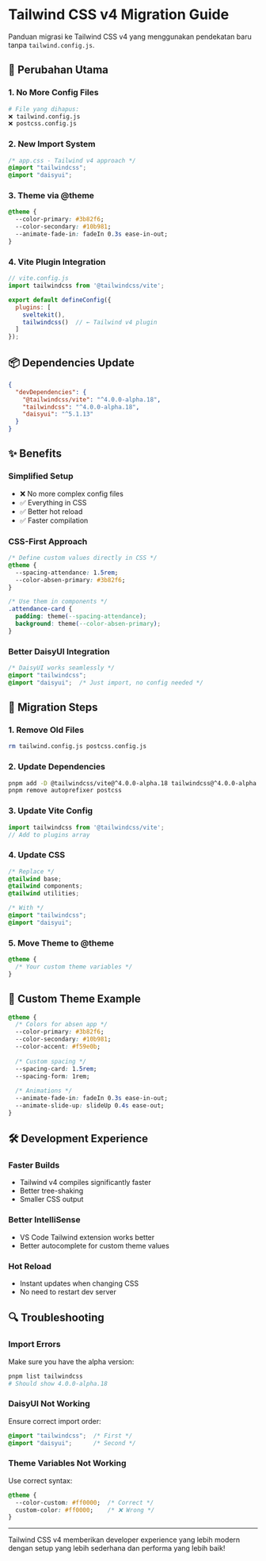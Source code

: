 # Tailwind CSS v4 Migration Guide

Panduan migrasi ke Tailwind CSS v4 yang menggunakan pendekatan baru tanpa `tailwind.config.js`.

## 🚀 Perubahan Utama

### 1. **No More Config Files**
```bash
# File yang dihapus:
❌ tailwind.config.js
❌ postcss.config.js
```

### 2. **New Import System**
```css
/* app.css - Tailwind v4 approach */
@import "tailwindcss";
@import "daisyui";
```

### 3. **Theme via @theme**
```css
@theme {
  --color-primary: #3b82f6;
  --color-secondary: #10b981;
  --animate-fade-in: fadeIn 0.3s ease-in-out;
}
```

### 4. **Vite Plugin Integration**
```js
// vite.config.js
import tailwindcss from '@tailwindcss/vite';

export default defineConfig({
  plugins: [
    sveltekit(),
    tailwindcss()  // ← Tailwind v4 plugin
  ]
});
```

## 📦 Dependencies Update

```json
{
  "devDependencies": {
    "@tailwindcss/vite": "^4.0.0-alpha.18",
    "tailwindcss": "^4.0.0-alpha.18",
    "daisyui": "^5.1.13"
  }
}
```

## ✨ Benefits

### **Simplified Setup**
- ❌ No more complex config files
- ✅ Everything in CSS
- ✅ Better hot reload
- ✅ Faster compilation

### **CSS-First Approach**
```css
/* Define custom values directly in CSS */
@theme {
  --spacing-attendance: 1.5rem;
  --color-absen-primary: #3b82f6;
}

/* Use them in components */
.attendance-card {
  padding: theme(--spacing-attendance);
  background: theme(--color-absen-primary);
}
```

### **Better DaisyUI Integration**
```css
/* DaisyUI works seamlessly */
@import "tailwindcss";
@import "daisyui";  /* Just import, no config needed */
```

## 🔄 Migration Steps

### 1. **Remove Old Files**
```bash
rm tailwind.config.js postcss.config.js
```

### 2. **Update Dependencies**
```bash
pnpm add -D @tailwindcss/vite@^4.0.0-alpha.18 tailwindcss@^4.0.0-alpha.18
pnpm remove autoprefixer postcss
```

### 3. **Update Vite Config**
```js
import tailwindcss from '@tailwindcss/vite';
// Add to plugins array
```

### 4. **Update CSS**
```css
/* Replace */
@tailwind base;
@tailwind components; 
@tailwind utilities;

/* With */
@import "tailwindcss";
@import "daisyui";
```

### 5. **Move Theme to @theme**
```css
@theme {
  /* Your custom theme variables */
}
```

## 🎨 Custom Theme Example

```css
@theme {
  /* Colors for absen app */
  --color-primary: #3b82f6;
  --color-secondary: #10b981;
  --color-accent: #f59e0b;
  
  /* Custom spacing */
  --spacing-card: 1.5rem;
  --spacing-form: 1rem;
  
  /* Animations */
  --animate-fade-in: fadeIn 0.3s ease-in-out;
  --animate-slide-up: slideUp 0.4s ease-out;
}
```

## 🛠️ Development Experience

### **Faster Builds**
- Tailwind v4 compiles significantly faster
- Better tree-shaking
- Smaller CSS output

### **Better IntelliSense**
- VS Code Tailwind extension works better
- Better autocomplete for custom theme values

### **Hot Reload**
- Instant updates when changing CSS
- No need to restart dev server

## 🔍 Troubleshooting

### **Import Errors**
Make sure you have the alpha version:
```bash
pnpm list tailwindcss
# Should show 4.0.0-alpha.18
```

### **DaisyUI Not Working**
Ensure correct import order:
```css
@import "tailwindcss";  /* First */
@import "daisyui";      /* Second */
```

### **Theme Variables Not Working**
Use correct syntax:
```css
@theme {
  --color-custom: #ff0000;  /* Correct */
  custom-color: #ff0000;    /* ❌ Wrong */
}
```

---

Tailwind CSS v4 memberikan developer experience yang lebih modern dengan setup yang lebih sederhana dan performa yang lebih baik!